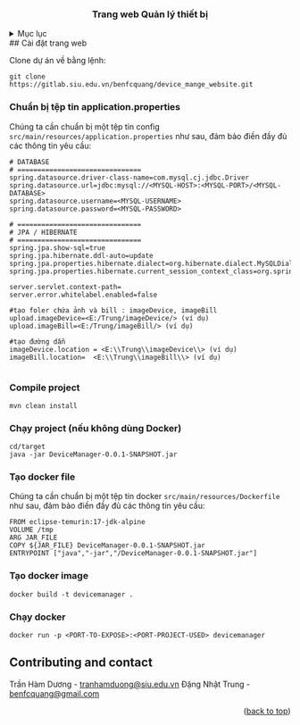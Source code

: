 <a name="readme-top"></a>
<h3 align="center">Trang web Quản lý thiết bị </h3>
<!-- TABLE OF CONTENTS -->
<details>
  <summary>Mục lục</summary>
  <ol>
    <li><a href="#usage">Chuẩn bị tệp tin application.properties</a></li>
    <li><a href="#roadmap">Compile project</a></li>
    <li><a href="#contributing">Chạy project (nếu không dùng Docker)</a></li>
    <li><a href="#license">Tạo docker file</a></li>
    <li><a href="#contact">Tạo docker image</a></li>
    <li><a href="#acknowledgments">Chạy docker</a></li>
    <li><a href="#acknowledgments">Liên hệ</a></li>
  </ol>
</details>
<!-- GETTING STARTED -->
## Cài đặt trang web

Clone dự án về bằng lệnh:
```git
git clone https://gitlab.siu.edu.vn/benfcquang/device_mange_website.git
```
### Chuẩn bị tệp tin application.properties

Chúng ta cần chuẩn bị một tệp tin config ``src/main/resources/application.properties`` như sau, đảm bảo điền đầy đủ các thông tin yêu cầu:

```
# DATABASE
# ===============================
spring.datasource.driver-class-name=com.mysql.cj.jdbc.Driver
spring.datasource.url=jdbc:mysql://<MYSQL-HOST>:<MYSQL-PORT>/<MYSQL-DATABASE>
spring.datasource.username=<MYSQL-USERNAME>
spring.datasource.password=<MYSQL-PASSWORD>

# ===============================
# JPA / HIBERNATE
# ===============================
spring.jpa.show-sql=true
spring.jpa.hibernate.ddl-auto=update
spring.jpa.properties.hibernate.dialect=org.hibernate.dialect.MySQLDialect
spring.jpa.properties.hibernate.current_session_context_class=org.springframework.orm.hibernate5.SpringSessionContext

server.servlet.context-path=
server.error.whitelabel.enabled=false

#tạo foler chứa ảnh và bill : imageDevice, imageBill
upload.imageDevice=<E:/Trung/imageDevice/> (ví dụ)
upload.imageBill=<E:/Trung/imageBill/> (ví dụ)

#tạo đường dẫn
imageDevice.location = <E:\\Trung\\imageDevice\\> (ví dụ)
imageBill.location=  <E:\\Trung\\imageBill\\> (ví dụ)
                   
```
### Compile project
```
mvn clean install
```
### Chạy project (nếu không dùng Docker)
```
cd/target
java -jar DeviceManager-0.0.1-SNAPSHOT.jar
```
### Tạo docker file
Chúng ta cần chuẩn bị một tệp tin docker ``src/main/resources/Dockerfile`` như sau, đảm bảo điền đầy đủ các thông tin yêu cầu:
```
FROM eclipse-temurin:17-jdk-alpine
VOLUME /tmp
ARG JAR_FILE
COPY ${JAR_FILE} DeviceManager-0.0.1-SNAPSHOT.jar
ENTRYPOINT ["java","-jar","/DeviceManager-0.0.1-SNAPSHOT.jar"]
```
### Tạo docker image
```
docker build -t devicemanager .
```
### Chạy docker
```
docker run -p <PORT-TO-EXPOSE>:<PORT-PROJECT-USED> devicemanager
```

<!-- CONTRIBUTING -->
## Contributing and contact
Trần Hàm Dương - tranhamduong@siu.edu.vn
Đặng Nhật Trung - benfcquang@gmail.com

<p align="right">(<a href="#readme-top">back to top</a>)</p>


